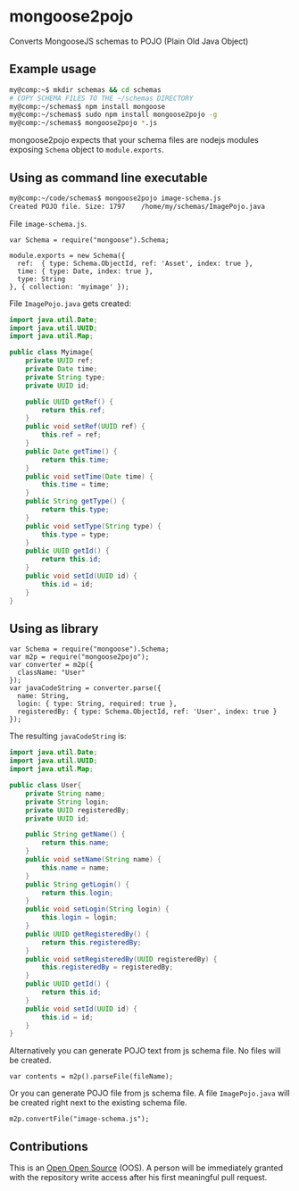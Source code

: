 mongoose2pojo
=============

Converts MongooseJS schemas to POJO (Plain Old Java Object)

## Example usage

```bash
my@comp:~$ mkdir schemas && cd schemas
# COPY SCHEMA FILES TO THE ~/schemas DIRECTORY
my@comp:~/schemas$ npm install mongoose
my@comp:~/schemas$ sudo npm install mongoose2pojo -g
my@comp:~/schemas$ mongoose2pojo *.js
```

mongoose2pojo expects that your schema files are nodejs modules exposing `Schema` object to `module.exports`.

## Using as command line executable

```bash
my@comp:~/code/schemas$ mongoose2pojo image-schema.js
Created POJO file. Size: 1797	 /home/my/schemas/ImagePojo.java

```

File `image-schema.js`.
```JS
var Schema = require("mongoose").Schema;

module.exports = new Schema({
  ref:  { type: Schema.ObjectId, ref: 'Asset', index: true },
  time: { type: Date, index: true },
  type: String
}, { collection: 'myimage' });
```

File `ImagePojo.java` gets created:
```java
import java.util.Date;
import java.util.UUID;
import java.util.Map;

public class Myimage{
	private UUID ref;
	private Date time;
	private String type;
	private UUID id;

	public UUID getRef() {
		return this.ref;
	}
	public void setRef(UUID ref) {
		this.ref = ref;
	}
	public Date getTime() {
		return this.time;
	}
	public void setTime(Date time) {
		this.time = time;
	}
	public String getType() {
		return this.type;
	}
	public void setType(String type) {
		this.type = type;
	}
	public UUID getId() {
		return this.id;
	}
	public void setId(UUID id) {
		this.id = id;
	}
}

```

## Using as library

```JS
var Schema = require("mongoose").Schema;
var m2p = require("mongoose2pojo");
var converter = m2p({
  className: "User"
});
var javaCodeString = converter.parse({
  name: String,
  login: { type: String, required: true },
  registeredBy: { type: Schema.ObjectId, ref: 'User', index: true }
});
```

The resulting `javaCodeString` is:
```java
import java.util.Date;
import java.util.UUID;
import java.util.Map;

public class User{
	private String name;
	private String login;
	private UUID registeredBy;
	private UUID id;

	public String getName() {
		return this.name;
	}
	public void setName(String name) {
		this.name = name;
	}
	public String getLogin() {
		return this.login;
	}
	public void setLogin(String login) {
		this.login = login;
	}
	public UUID getRegisteredBy() {
		return this.registeredBy;
	}
	public void setRegisteredBy(UUID registeredBy) {
		this.registeredBy = registeredBy;
	}
	public UUID getId() {
		return this.id;
	}
	public void setId(UUID id) {
		this.id = id;
	}
}
```

Alternatively you can generate POJO text from js schema file. No files will be created.
```JS
var contents = m2p().parseFile(fileName);
```

Or you can generate POJO file from js schema file.
A file `ImagePojo.java` will be created right next to the existing schema file.
```JS
m2p.convertFile("image-schema.js");
```

## Contributions

This is an [Open Open Source](http://openopensource.org/) (OOS). A person will be immediately granted with the repository write access after his first meaningful pull request.
